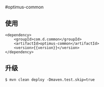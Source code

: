 #optimus-common

## 使用

```aidl
<dependency>
    <groupId>com.d.common</groupId>
    <artifactId>optimus-common</artifactId>
    <version>{{version}}</version>
</dependency>
```

## 升级

```aidl
$ mvn clean deploy -Dmaven.test.skip=true
```
